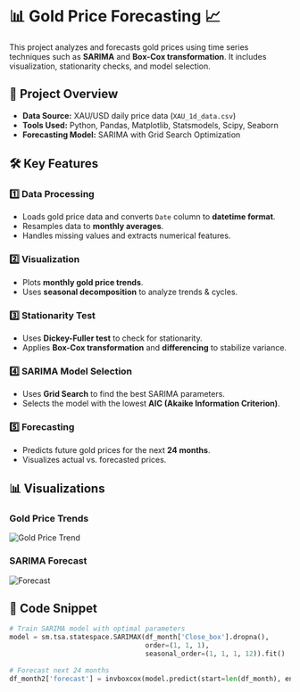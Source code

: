 # 📊 Gold Price Forecasting 📈

This project analyzes and forecasts gold prices using time series techniques such as **SARIMA** and **Box-Cox transformation**. It includes visualization, stationarity checks, and model selection.

## 📂 Project Overview

- **Data Source:** XAU/USD daily price data (`XAU_1d_data.csv`)
- **Tools Used:** Python, Pandas, Matplotlib, Statsmodels, Scipy, Seaborn
- **Forecasting Model:** SARIMA with Grid Search Optimization

## 🛠 Key Features

### 1️⃣ **Data Processing**
- Loads gold price data and converts `Date` column to **datetime format**.
- Resamples data to **monthly averages**.
- Handles missing values and extracts numerical features.

### 2️⃣ **Visualization**
- Plots **monthly gold price trends**.
- Uses **seasonal decomposition** to analyze trends & cycles.

### 3️⃣ **Stationarity Test**
- Uses **Dickey-Fuller test** to check for stationarity.
- Applies **Box-Cox transformation** and **differencing** to stabilize variance.

### 4️⃣ **SARIMA Model Selection**
- Uses **Grid Search** to find the best SARIMA parameters.
- Selects the model with the lowest **AIC (Akaike Information Criterion)**.

### 5️⃣ **Forecasting**
- Predicts future gold prices for the next **24 months**.
- Visualizes actual vs. forecasted prices.

## 📊 Visualizations

### **Gold Price Trends**
![Gold Price Trend](https://github.com/user-attachments/assets/31640ad1-fbb3-431c-8ccd-45d35d24912a)

### **SARIMA Forecast**
![Forecast]([https://your-forecast-image-link.png](https://github.com/user-attachments/assets/d57e6caa-72db-4bf1-9983-3081c17c0f93))

## 📝 Code Snippet

```python
# Train SARIMA model with optimal parameters
model = sm.tsa.statespace.SARIMAX(df_month['Close_box'].dropna(),
                                  order=(1, 1, 1),
                                  seasonal_order=(1, 1, 1, 12)).fit()
                                  
# Forecast next 24 months
df_month2['forecast'] = invboxcox(model.predict(start=len(df_month), end=len(df_month2)-1), lmbda)
